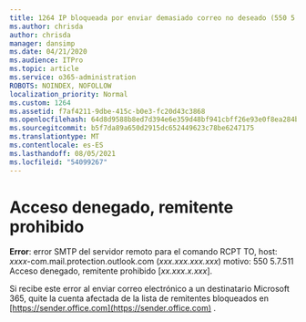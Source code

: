 ```yaml
---
title: 1264 IP bloqueada por enviar demasiado correo no deseado (550 5.7.51)
ms.author: chrisda
author: chrisda
manager: dansimp
ms.date: 04/21/2020
ms.audience: ITPro
ms.topic: article
ms.service: o365-administration
ROBOTS: NOINDEX, NOFOLLOW
localization_priority: Normal
ms.custom: 1264
ms.assetid: f7af4211-9dbe-415c-b0e3-fc20d43c3868
ms.openlocfilehash: 64d8d9588b8ed7d394e6e359d48bf941cbff26e93e0f8ea284bf3b6688400b3f
ms.sourcegitcommit: b5f7da89a650d2915dc652449623c78be6247175
ms.translationtype: MT
ms.contentlocale: es-ES
ms.lasthandoff: 08/05/2021
ms.locfileid: "54099267"
---
```

# <a name="access-denied-banned-sender"></a>Acceso denegado, remitente prohibido

 **Error**: error SMTP del servidor remoto para el comando RCPT TO, host: *xxxx*-com.mail.protection.outlook.com (*xxx.xxx.xxx.xxx*) motivo: 550 5.7.511 Acceso denegado, remitente prohibido [*xx.xxx.x.xxx*]. 

Si recibe este error al enviar correo electrónico a un destinatario Microsoft 365, quite la cuenta afectada de la lista de remitentes bloqueados en [https://sender.office.com](https://sender.office.com) .

